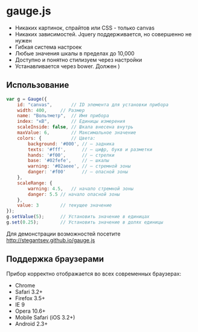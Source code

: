 # gauge.js

 * Никаких картинок, спрайтов или CSS - только canvas
 * Никаких зависимостей. Jquery поддерживается, но совершенно не нужен
 * Гибкая система настроек
 * Любые значения шкалы в пределах до 10,000
 * Доступно и понятно стилизуем через настройки
 * Устанавливается через bower. Должен )

## Использование

```javascript
var g = Gauge({
	id: "canvas",		// ID элемента для установки прибора
	width: 400,		// Размер
	name: "Вольтметр", 	// Имя прибора
	index: "кВ", 		// Единицы измерения
	scaleInside: false,	// Шкала внесена внутрь
	maxValue: 6,		// Максимальное значение	
	colors: {			// Цвета:
		background: '#000',	// — задника
		texts: '#fff',		// — цифр, букв и разметки
		hands: '#f00',		// — стрелки		
		base: '#02fefe',	// — шкалы
		warning: '#02aeee',	// — стремной зоны
		danger: '#f00'		// — опасной зоны
	},
	scaleRange: {			
		warning: 4.5,	// начало стремной зоны
		danger: 5.5	// начало опасной зоны
	},
	value: 3		// текущее значение
});
g.setValue(5);		// Установить значение в единицах
g.set(0.25); 		// Установить значение в долях единицы
```

Для демонстрации возможностей посетите http://stegantsev.github.io/gauge.js

## Поддержка браузерами

Прибор корректно отображается во всех современных браузерах:

* Chrome
* Safari 3.2+
* Firefox 3.5+
* IE 9
* Opera 10.6+
* Mobile Safari (iOS 3.2+)
* Android 2.3+
